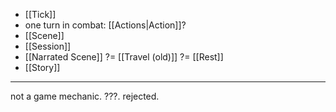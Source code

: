 - [[Tick]]
- one turn in combat: [[Actions|Action]]?
- [[Scene]]
- [[Session]]
- [[Narrated Scene]] ?= [[Travel (old)]] ?= [[Rest]]
- [[Story]]

----

not a game mechanic. ???. rejected.
